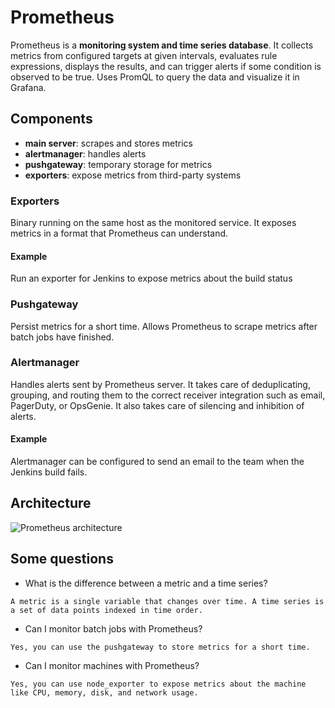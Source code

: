 # Prometheus

Prometheus is a **monitoring system and time series database**. It collects metrics from configured targets at given intervals, evaluates rule expressions, displays the results, and can trigger alerts if some condition is observed to be true. Uses PromQL to query the data and visualize it in Grafana.

## Components
- **main server**: scrapes and stores metrics
- **alertmanager**: handles alerts
- **pushgateway**: temporary storage for metrics
- **exporters**: expose metrics from third-party systems
### Exporters
Binary running on the same host as the monitored service. It exposes metrics in a format that Prometheus can understand.
#### Example
Run an exporter for Jenkins to expose metrics about the build status
### Pushgateway
Persist metrics for a short time. Allows Prometheus to scrape metrics after batch jobs have finished.
### Alertmanager
Handles alerts sent by Prometheus server. It takes care of deduplicating, grouping, and routing them to the correct receiver integration such as email, PagerDuty, or OpsGenie. It also takes care of silencing and inhibition of alerts.
#### Example
Alertmanager can be configured to send an email to the team when the Jenkins build fails.

## Architecture
![Prometheus architecture](https://prometheus.io/assets/architecture.png)

## Some questions
- What is the difference between a metric and a time series?
```
A metric is a single variable that changes over time. A time series is a set of data points indexed in time order.
```
- Can I monitor batch jobs with Prometheus?
```
Yes, you can use the pushgateway to store metrics for a short time.
```
- Can I monitor machines with Prometheus?
```
Yes, you can use node_exporter to expose metrics about the machine like CPU, memory, disk, and network usage.
```